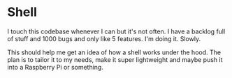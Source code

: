 # Shell
I touch this codebase whenever I can but it's not often. I have a backlog full of stuff and 1000 bugs and only like 5 features. I'm doing it. Slowly.

This should help me get an idea of how a shell works under the hood. The plan is to tailor it to my needs, make it super lightweight and maybe push it into a Raspberry Pi or something.
